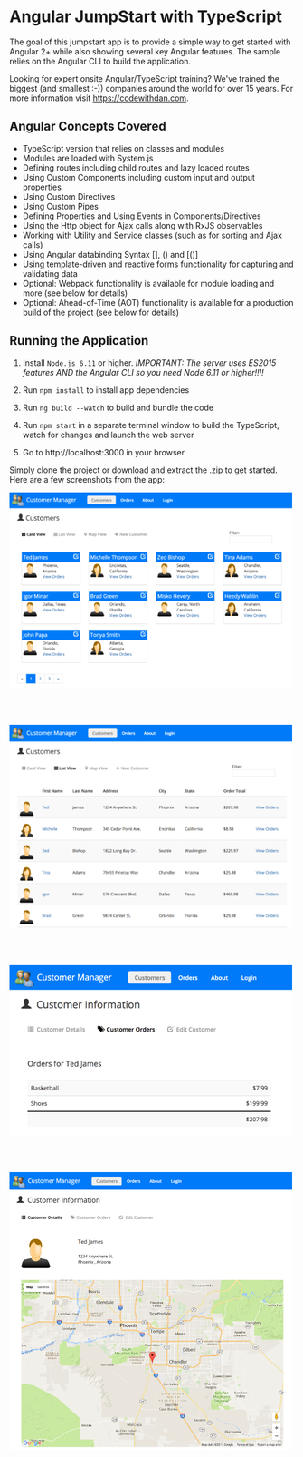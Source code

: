 # Angular JumpStart with TypeScript

The goal of this jumpstart app is to provide
a simple way to get started with Angular 2+ while also showing several key Angular features. The sample
relies on the Angular CLI to build the application.

Looking for expert onsite Angular/TypeScript training? We've trained the biggest (and smallest :-)) companies around the world for over 15 years. For more information visit https://codewithdan.com.

## Angular Concepts Covered

* TypeScript version that relies on classes and modules
* Modules are loaded with System.js
* Defining routes including child routes and lazy loaded routes
* Using Custom Components including custom input and output properties
* Using Custom Directives
* Using Custom Pipes
* Defining Properties and Using Events in Components/Directives
* Using the Http object for Ajax calls along with RxJS observables
* Working with Utility and Service classes (such as for sorting and Ajax calls)
* Using Angular databinding Syntax [], () and [()]
* Using template-driven and reactive forms functionality for capturing and validating data
* Optional: Webpack functionality is available for module loading and more (see below for details)
* Optional: Ahead-of-Time (AOT) functionality is available for a production build of the project (see below for details)

## Running the Application

1. Install `Node.js 6.11` or higher. *IMPORTANT: The server uses ES2015 features AND the Angular CLI so you need Node 6.11 or higher!!!!*

1. Run `npm install` to install app dependencies

1. Run `ng build --watch` to build and bundle the code

1. Run `npm start` in a separate terminal window to build the TypeScript, watch for changes and launch the web server

1. Go to http://localhost:3000 in your browser 

Simply clone the project or download and extract the .zip to get started. Here are a few
screenshots from the app:

<img width="500" src="src/assets/images/screenshots/cards.png" border="0" />

<br /><br />

<img width="500" src="src/assets/images/screenshots/grid.png" border="0" />

<br /><br />

<img width="500" src="src/assets/images/screenshots/orders.png" border="0" />

<br /><br />

<img width="500" src="src/assets/images/screenshots/details.png" border="0" />


